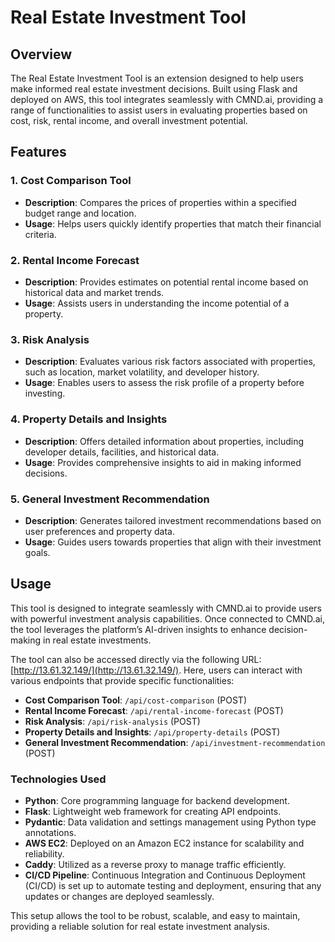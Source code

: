 # Real Estate Investment Tool

## Overview

The Real Estate Investment Tool is an extension designed to help users make informed real estate investment decisions. Built using Flask and deployed on AWS, this tool integrates seamlessly with CMND.ai, providing a range of functionalities to assist users in evaluating properties based on cost, risk, rental income, and overall investment potential.

## Features

### 1. Cost Comparison Tool

- **Description**: Compares the prices of properties within a specified budget range and location.
- **Usage**: Helps users quickly identify properties that match their financial criteria.

### 2. Rental Income Forecast

- **Description**: Provides estimates on potential rental income based on historical data and market trends.
- **Usage**: Assists users in understanding the income potential of a property.

### 3. Risk Analysis

- **Description**: Evaluates various risk factors associated with properties, such as location, market volatility, and developer history.
- **Usage**: Enables users to assess the risk profile of a property before investing.

### 4. Property Details and Insights

- **Description**: Offers detailed information about properties, including developer details, facilities, and historical data.
- **Usage**: Provides comprehensive insights to aid in making informed decisions.

### 5. General Investment Recommendation

- **Description**: Generates tailored investment recommendations based on user preferences and property data.
- **Usage**: Guides users towards properties that align with their investment goals.

## Usage

This tool is designed to integrate seamlessly with CMND.ai to provide users with powerful investment analysis capabilities. Once connected to CMND.ai, the tool leverages the platform’s AI-driven insights to enhance decision-making in real estate investments.

The tool can also be accessed directly via the following URL: [http://13.61.32.149/](http://13.61.32.149/). Here, users can interact with various endpoints that provide specific functionalities:

- **Cost Comparison Tool**: `/api/cost-comparison` (POST)
- **Rental Income Forecast**: `/api/rental-income-forecast` (POST)
- **Risk Analysis**: `/api/risk-analysis` (POST)
- **Property Details and Insights**: `/api/property-details` (POST)
- **General Investment Recommendation**: `/api/investment-recommendation` (POST)

### Technologies Used

- **Python**: Core programming language for backend development.
- **Flask**: Lightweight web framework for creating API endpoints.
- **Pydantic**: Data validation and settings management using Python type annotations.
- **AWS EC2**: Deployed on an Amazon EC2 instance for scalability and reliability.
- **Caddy**: Utilized as a reverse proxy to manage traffic efficiently.
- **CI/CD Pipeline**: Continuous Integration and Continuous Deployment (CI/CD) is set up to automate testing and deployment, ensuring that any updates or changes are deployed seamlessly.

This setup allows the tool to be robust, scalable, and easy to maintain, providing a reliable solution for real estate investment analysis.
